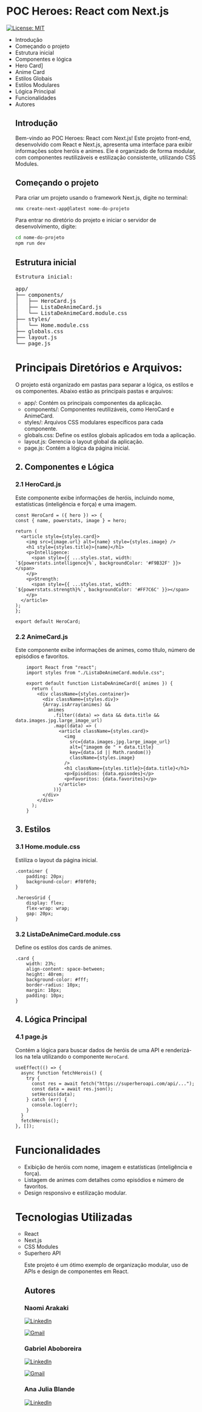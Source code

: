 <h1>POC Heroes: React com Next.js</h1>

[![License: MIT](https://img.shields.io/badge/License-MIT-yellow.svg)](https://opensource.org/licenses/MIT)

<ul>
   <li>Introdução</li>
   <li>Começando o projeto 
   <li>Estrutura inicial 
   <li>Componentes e lógica</li>
        <li>Hero Card]</li>
        <li> Anime Card</li>
   <li>Estilos Globais</li>
   <li>Estilos Modulares</li>
   <li>Lógica Principal</li>
   <li>Funcionalidades</li>
   <li>Autores</li>


<h2>Introdução</h2>
<p>Bem-vindo ao POC Heroes: React com Next.js!
Este projeto front-end, desenvolvido com React e Next.js, apresenta uma interface para exibir informações sobre heróis e animes. Ele é organizado de forma modular, com componentes reutilizáveis e estilização consistente, utilizando CSS Modules.</p>

<h2>Começando o projeto</h2>

<p>Para criar um projeto usando o framework Next.js, digite no terminal: </p>

```bash
nmx create-next-app@latest nome-do-projeto
```

<p>Para entrar no diretório do projeto e iniciar o servidor de desenvolvimento, digite:</p>

```bash
cd nome-do-projeto
npm run dev
```

<h2>Estrutura inicial</h2>

<pre>
Estrutura inicial:
  
app/
├── components/
│   ├── HeroCard.js
│   ├── ListaDeAnimeCard.js
│   └── ListaDeAnimeCard.module.css
├── styles/
│   └── Home.module.css
├── globals.css
├── layout.js
└── page.js
</pre> 

<h1>Principais Diretórios e Arquivos:</h1>
<p>O projeto está organizado em pastas para separar a lógica, os estilos e os componentes. Abaixo estão as principais pastas e arquivos:</p>
<ul>
<li>app/: Contém os principais componentes da aplicação.</li>
<li>components/: Componentes reutilizáveis, como HeroCard e AnimeCard.</li>
<li>styles/: Arquivos CSS modulares específicos para cada componente.</li>
<li>globals.css: Define os estilos globais aplicados em toda a aplicação.</li>
<li>layout.js: Gerencia o layout global da aplicação.</li>
<li>page.js: Contém a lógica da página inicial.</li>
</ul>
  
  <h2>2. Componentes e Lógica</h2>

  <h3>2.1 HeroCard.js</h3>
  <p>
    Este componente exibe informações de heróis, incluindo nome, estatísticas (inteligência e força) e uma imagem.
  </p>
  
  `````
 const HeroCard = ({ hero }) => {
  const { name, powerstats, image } = hero;

  return (
    <article style={styles.card}>
      <img src={image.url} alt={name} style={styles.image} />
      <h1 style={styles.title}>{name}</h1>
      <p>Intelligence: 
        <span style={{ ...styles.stat, width: `${powerstats.intelligence}%`, backgroundColor: '#F9B32F' }}></span>
      </p>
      <p>Strength: 
        <span style={{ ...styles.stat, width: `${powerstats.strength}%`, backgroundColor: '#FF7C6C' }}></span>
      </p>
    </article>
  );
};

export default HeroCard;
`````


  <h3>2.2 AnimeCard.js</h3>
  <p>
    Este componente exibe informações de animes, como título, número de episódios e favoritos.
  </p>

```
    import React from "react";
    import styles from "./ListaDeAnimeCard.module.css";

    export default function ListaDeAnimeCard({ animes }) {
      return (
        <div className={styles.container}>
          <div className={styles.div}>
          {Array.isArray(animes) &&
            animes
              .filter((data) => data && data.title && data.images.jpg.large_image_url)
              .map((data) => (
                <article className={styles.card}>
                  <img
                    src={data.images.jpg.large_image_url}
                    alt={"imagem de " + data.title}
                    key={data.id || Math.random()}
                    className={styles.image}
                  />
                  <h1 className={styles.title}>{data.title}</h1>
                  <p>Episódios: {data.episodes}</p>
                  <p>Favoritos: {data.favorites}</p>
                </article>
              ))}
          </div>
        </div>
      );
    }
```

  <h2>3. Estilos</h2>

  <h3>3.1 Home.module.css</h3>
  <p>Estiliza o layout da página inicial.</p>
  
    .container {
        padding: 20px;
        background-color: #f0f0f0;
    }
    
    .heroesGrid {
        display: flex;
        flex-wrap: wrap;
        gap: 20px;
    }
  
  <h3>3.2 ListaDeAnimeCard.module.css</h3>
  <p>Define os estilos dos cards de animes.</p>

    .card {
        width: 23%; 
        align-content: space-between;
        height: 40rem;
        background-color: #fff;
        border-radius: 10px;
        margin: 10px;
        padding: 10px;
    }
  <h2>4. Lógica Principal</h2>

  <h3>4.1 page.js</h3>
  <p>
    Contém a lógica para buscar dados de heróis de uma API e renderizá-los na tela utilizando o componente <code>HeroCard</code>.
  </p>
  
    useEffect(() => {
      async function fetchHerois() {
        try {
          const res = await fetch("https://superheroapi.com/api/...");
          const data = await res.json();
          setHerois(data);
        } catch (err) {
          console.log(err);
        }
      }
      fetchHerois();
    }, []);

<h1>Funcionalidades</h1>
<ul>
  <li>Exibição de heróis com nome, imagem e estatísticas (inteligência e força).</li>
  <li>Listagem de animes com detalhes como episódios e número de favoritos.</li>
  <li>Design responsivo e estilização modular.</li>
</ul>
<h1>Tecnologias Utilizadas</h1>
<ul>
<li>React</li>
<li>Next.js</li>
<li>CSS Modules</li>
<li>Superhero API</li>
  
<p>Este projeto é um ótimo exemplo de organização modular, uso de APIs e design de componentes em React.</p>

<h2 id="autores"> Autores </h2>

<h3>Naomi Arakaki</h3>



[![LinkedIn](https://img.shields.io/badge/linkedin-%230077B5.svg?style=for-the-badge&logo=linkedin&logoColor=white&link=https://www.linkedin.com/in/naomi-suguimoto-57436b290/)](https://www.linkedin.com/in/naomi-suguimoto-57436b290)

[![Gmail](https://img.shields.io/badge/Gmail-D14836?style=for-the-badge&logo=gmail&logoColor=white&link=mailto:arakakinaomi228@gmail.com)](mailto:arakakinaomi228@gmail.com)


<h3>Gabriel Aboboreira</h3>


[![LinkedIn](https://img.shields.io/badge/linkedin-%230077B5.svg?style=for-the-badge&logo=linkedin&logoColor=white&link=https://www.linkedin.com/in/gabriel-aboboreira/)](https://www.linkedin.com/in/gabriel-aboboreira/)

[![Gmail](https://img.shields.io/badge/Gmail-D14836?style=for-the-badge&logo=gmail&logoColor=white&link=mailto:masterkillbr007@gmail.com)](mailto:masterkillbr007@gmail.com)


<h3>Ana Julia Blande</h3>

[![LinkedIn](https://img.shields.io/badge/linkedin-%230077B5.svg?style=for-the-badge&logo=linkedin&logoColor=white&link=https://www.linkedin.com/in/ana-julia-blande-silva-348612286/)](https://www.linkedin.com/in/ana-julia-blande-silva-348612286/)


